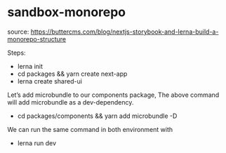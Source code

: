 # sandbox-monorepo

source: https://buttercms.com/blog/nextjs-storybook-and-lerna-build-a-monorepo-structure

Steps: 
- lerna init
- cd packages && yarn create next-app
- lerna create shared-ui

Let’s add microbundle to our components package, The above command will add microbundle as a dev-dependency.
- cd packages/components && yarn add microbundle -D

We can run the same command in both environment with
- lerna run dev

